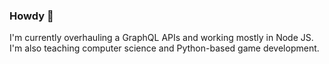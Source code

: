 ### Howdy 🤠

I'm currently overhauling a GraphQL APIs and working mostly in Node JS.
I'm also teaching computer science and Python-based game development.
